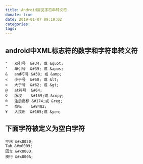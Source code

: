 ```yaml
---
title: Android常见字符串转义符
donate: true
date: 2019-01-07 09:19:02
categories:
tags:
---
```


## android中XML标志符的数字和字符串转义符
```
"   双引号  &#34; 或 &quot;
‘   单引号  &#39; 或 &apos;
&   and符号 &#38; 或 &amp;
<   小于号  &#60; 或 &lt;
>   大于号  &#62; 或 &gt;
@   at符号  &#64;
©   版权    &#169;或 &copy;
®   注册商标 &#174;或 &reg;
™   商标    &#8482;
¥   人民币  &#165;或 &yen;  
```

## 下面字符被定义为空白字符
```
空格 &#x0020;
Tab &#x0009;
回车 &#x000D;
换行 &#x000A;
```
